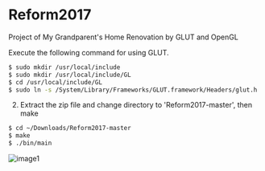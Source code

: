 # Reform2017
Project of My Grandparent's Home Renovation by GLUT and OpenGL


Execute the following command for using GLUT.
``` sh
$ sudo mkdir /usr/local/include
$ sudo mkdir /usr/local/include/GL
$ cd /usr/local/include/GL
$ sudo ln -s /System/Library/Frameworks/GLUT.framework/Headers/glut.h .
```
2. Extract the zip file and change directory to 'Reform2017-master', then make
``` sh
$ cd ~/Downloads/Reform2017-master
$ make
$ ./bin/main
```

![image1](https://github.com/szkny/Reform2017/wiki/images/animation1.gif)

